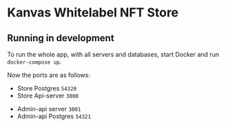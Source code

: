 # Kanvas Whitelabel NFT Store

## Running in development
To run the whole app, with all servers and databases, start Docker and run `docker-compose up`.

Now the ports are as follows:

* Store Postgres `54320`
* Store Api-server `3000`
<!-- * Store Frontend `3010` -->
* Admin-api server `3001`
* Admin-api Postgres `54321`
<!-- * Admin-api frontend `3011` TODO not implemented -->
